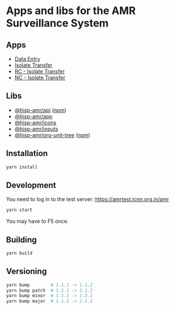 # Apps and libs for the AMR Surveillance System

## Apps
* [Data Entry](./packages/entry)
* [Isolate Transfer](./packages/isolate)
* [RC - Isolate Transfer](./packages/isolate-rc)
* [NC - Isolate Transfer](./packages/isolate-nc)

## Libs
* [@hisp-amr/api](./packages/api) ([npm](https://www.npmjs.com/package/@hisp-amr/api))
* [@hisp-amr/app](./packages/app)
* [@hisp-amr/icons](./packages/icons)
* [@hisp-amr/inputs](./packages/inputs)
* [@hisp-amr/org-unit-tree](./packages/org-unit-tree) ([npm](https://www.npmjs.com/package/@hisp-amr/org-unit-tree))

## Installation
```bash
yarn install
```

## Development
You need to log in to the test server: https://amrtest.icmr.org.in/amr

```bash
yarn start
```

You may have to F5 once.

## Building
```bash
yarn build
```

## Versioning
```bash
yarn bump        # 1.1.1 -> 1.1.2
yarn bump patch  # 1.1.1 -> 1.1.2
yarn bump minor  # 1.1.1 -> 1.2.1
yarn bump major  # 1.1.1 -> 2.1.1
```
